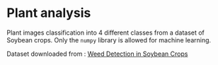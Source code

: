 # Plant analysis

Plant images classification into 4 different classes from a dataset of Soybean crops.
Only the `numpy` library is allowed for machine learning.

Dataset downloaded from : [Weed Detection in Soybean Crops](https://www.kaggle.com/fpeccia/weed-detection-in-soybean-crops)
